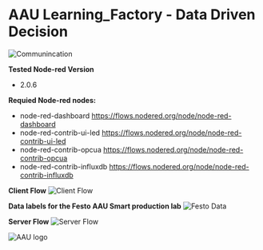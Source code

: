 # AAU Learning_Factory - Data Driven Decision

![Communincation](https://github.com/glinvad/AAU_Learning_Factory_-_Data_driven_decision/blob/main/Pictures/AAUlogo.png)

**Tested Node-red Version**
- 2.0.6

**Requied Node-red nodes:**
- node-red-dashboard https://flows.nodered.org/node/node-red-dashboard
- node-red-contrib-ui-led https://flows.nodered.org/node/node-red-contrib-ui-led
- node-red-contrib-opcua https://flows.nodered.org/node/node-red-contrib-opcua
- node-red-contrib-influxdb https://flows.nodered.org/node/node-red-contrib-influxdb

**Client Flow**
![Client Flow](https://github.com/glinvad/AAU_Learning_Factory_-_Data_driven_decision/blob/main/Pictures/Client-flow.png)

**Data labels for the Festo AAU Smart production lab**
![Festo Data](https://github.com/glinvad/AAU_Learning_Factory_-_Data_driven_decision/blob/main/Pictures/Labels_festo.png)

**Server Flow**
![Server Flow](https://github.com/glinvad/AAU_Learning_Factory_-_Data_driven_decision/blob/main/Pictures/Rpi-flow.png)



![AAU logo](https://github.com/glinvad/AAU_Learning_Factory_-_Data_driven_decision/blob/main/Pictures/AAUlogo.png)